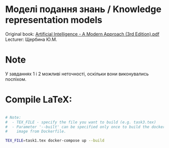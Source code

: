 # Моделі подання знань / Knowledge representation models

Original book: [Artificial Intelligence - A Modern Approach (3rd Edition).pdf](https://github.com/yanshengjia/ml-road/blob/master/resources/Artificial%20Intelligence%20-%20A%20Modern%20Approach%20(3rd%20Edition).pdf)
Lecturer: Щербина Ю.М.

# Note

У завданнях 1 і 2 можливі неточності, оскільки вони виконувались поспіхом.

# Compile LaTeX:

```bash

# Note:
#  - TEX_FILE - specify the file you want to build (e.g. task3.tex)
#  - Parameter '--built' can be specified only once to build the docker
#    image from Dockerfile.

TEX_FILE=task1.tex docker-compose up --build
```

